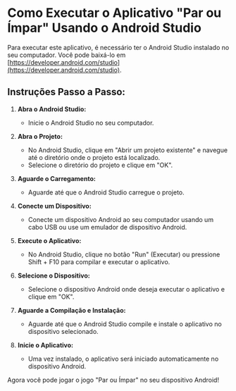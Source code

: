 # Como Executar o Aplicativo "Par ou Ímpar" Usando o Android Studio

Para executar este aplicativo, é necessário ter o Android Studio instalado no seu computador. Você pode baixá-lo em [https://developer.android.com/studio](https://developer.android.com/studio).

## Instruções Passo a Passo:

1. **Abra o Android Studio:**
   - Inicie o Android Studio no seu computador.

2. **Abra o Projeto:**
   - No Android Studio, clique em "Abrir um projeto existente" e navegue até o diretório onde o projeto está localizado.
   - Selecione o diretório do projeto e clique em "OK".

3. **Aguarde o Carregamento:**
   - Aguarde até que o Android Studio carregue o projeto.

4. **Conecte um Dispositivo:**
   - Conecte um dispositivo Android ao seu computador usando um cabo USB ou use um emulador de dispositivo Android.

5. **Execute o Aplicativo:**
   - No Android Studio, clique no botão "Run" (Executar) ou pressione Shift + F10 para compilar e executar o aplicativo.

6. **Selecione o Dispositivo:**
   - Selecione o dispositivo Android onde deseja executar o aplicativo e clique em "OK".

7. **Aguarde a Compilação e Instalação:**
   - Aguarde até que o Android Studio compile e instale o aplicativo no dispositivo selecionado.

8. **Inicie o Aplicativo:**
   - Uma vez instalado, o aplicativo será iniciado automaticamente no dispositivo Android.

Agora você pode jogar o jogo "Par ou Ímpar" no seu dispositivo Android!
